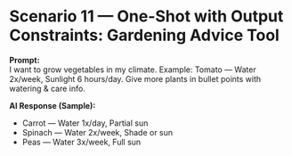 # Scenario 11 — One-Shot with Output Constraints: Gardening Advice Tool

**Prompt:**  
I want to grow vegetables in my climate. Example: Tomato — Water 2x/week, Sunlight 6 hours/day. Give more plants in bullet points with watering & care info.  

**AI Response (Sample):**  
- Carrot — Water 1x/day, Partial sun  
- Spinach — Water 2x/week, Shade or sun  
- Peas — Water 3x/week, Full sun  
